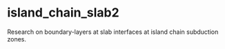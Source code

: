 # island_chain_slab2
Research on boundary-layers at slab interfaces at island chain subduction zones.
